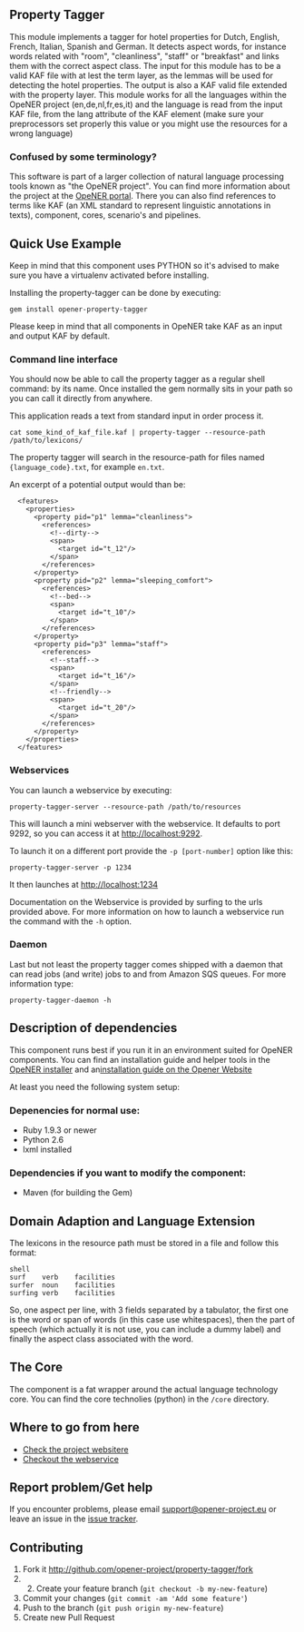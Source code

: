 Property Tagger
---------------

This module implements a tagger for hotel properties for Dutch, English, French, Italian, Spanish and German. It detects aspect words, for instance words related with "room", "cleanliness", "staff" or "breakfast" and links them with the correct aspect class. The input for this module has to be a valid KAF file with at lest the term layer, as the lemmas will be used for detecting the hotel properties. The output is also a KAF valid file extended with the property layer. This module works for all the languages within the OpeNER project (en,de,nl,fr,es,it) and the language is read from the input KAF file, from the lang attribute of the KAF element  (make sure your preprocessors set properly this value or you might use the resources for a wrong language)

### Confused by some terminology?

This software is part of a larger collection of natural language processing tools known as "the OpeNER project". You can find more information about the project at the [OpeNER portal](http://opener-project.github.io). There you can also find references to terms like KAF (an XML standard to represent linguistic annotations in texts), component, cores, scenario's and pipelines.

Quick Use Example
-----------------

Keep in mind that this component uses PYTHON so it's advised to make sure you have a virtualenv activated before installing.

Installing the property-tagger can be done by executing:

    gem install opener-property-tagger

Please keep in mind that all components in OpeNER take KAF as an input and output KAF by default.


### Command line interface

You should now be able to call the property tagger as a regular shell command: by its name. Once installed the gem normally sits in your path so you can call it directly from anywhere.

This application reads a text from standard input in order process it.

    cat some_kind_of_kaf_file.kaf | property-tagger --resource-path /path/to/lexicons/

The property tagger will search in the resource-path for files named ```{language_code}.txt```, for example ```en.txt```.

An excerpt of a potential output would than be:

```
  <features>
    <properties>
      <property pid="p1" lemma="cleanliness">
        <references>
          <!--dirty-->
          <span>
            <target id="t_12"/>
          </span>
        </references>
      </property>
      <property pid="p2" lemma="sleeping_comfort">
        <references>
          <!--bed-->
          <span>
            <target id="t_10"/>
          </span>
        </references>
      </property>
      <property pid="p3" lemma="staff">
        <references>
          <!--staff-->
          <span>
            <target id="t_16"/>
          </span>
          <!--friendly-->
          <span>
            <target id="t_20"/>
          </span>
        </references>
      </property>
    </properties>
  </features>
```

### Webservices

You can launch a webservice by executing:

    property-tagger-server --resource-path /path/to/resources

This will launch a mini webserver with the webservice. It defaults to port 9292, so you can access it at <http://localhost:9292>.

To launch it on a different port provide the `-p [port-number]` option like this:

    property-tagger-server -p 1234

It then launches at <http://localhost:1234>

Documentation on the Webservice is provided by surfing to the urls provided above. For more information on how to launch a webservice run the command with the ```-h``` option.


### Daemon

Last but not least the property tagger comes shipped with a daemon that can read jobs (and write) jobs to and from Amazon SQS queues. For more information type:

    property-tagger-daemon -h


Description of dependencies
---------------------------

This component runs best if you run it in an environment suited for OpeNER components. You can find an installation guide and helper tools in the [OpeNER installer](https://github.com/opener-project/opener-installer) and an[installation guide on the Opener Website](http://opener-project.github.io/getting-started/how-to/local-installation.html)

At least you need the following system setup:

### Depenencies for normal use:

* Ruby 1.9.3 or newer
* Python 2.6
* lxml installed

### Dependencies if you want to modify the component:

* Maven (for building the Gem)


Domain Adaption and Language Extension
--------------------------------------

The lexicons in the resource path must be stored in a file and follow this format:

    shell
    surf	verb	facilities
    surfer	noun	facilities
    surfing	verb	facilities


So, one aspect per line, with 3 fields separated by a tabulator, the first one is the word or span of words (in this case use whitespaces), then the part of speech (which actually it is not use, you can  include a dummy label) and finally the aspect class associated with the word.

The Core
--------

The component is a fat wrapper around the actual language technology core. You can find the core technolies (python) in the ```/core``` directory.

Where to go from here
---------------------

* [Check the project websitere](http://opener-project.github.io)
* [Checkout the webservice](http://opener.olery.com/property-tagger)

Report problem/Get help
-----------------------

If you encounter problems, please email <support@opener-project.eu> or leave an issue in the 
[issue tracker](https://github.com/opener-project/property-tagger/issues).

Contributing
------------

1. Fork it <http://github.com/opener-project/property-tagger/fork>
2. 2. Create your feature branch (`git checkout -b my-new-feature`)
3. Commit your changes (`git commit -am 'Add some feature'`)
4. Push to the branch (`git push origin my-new-feature`)
5. Create new Pull Request
